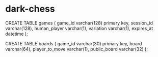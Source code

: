 # dark-chess

  CREATE TABLE games (
    game_id varchar(128) primary key,
    session_id varchar(128),
    human_player varchar(1),
    variation varchar(1),
    expires_at datetime
  );
  
  CREATE TABLE boards (
    game_id varchar(30) primary key,
    board varchar(64),
    player_to_move varchar(1),
    public_board varchar(32)
  );
